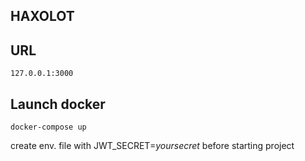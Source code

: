 ## HAXOLOT

## URL
```
127.0.0.1:3000
```

## Launch docker
```
docker-compose up
```

create env. file with JWT_SECRET=*yoursecret* before starting project